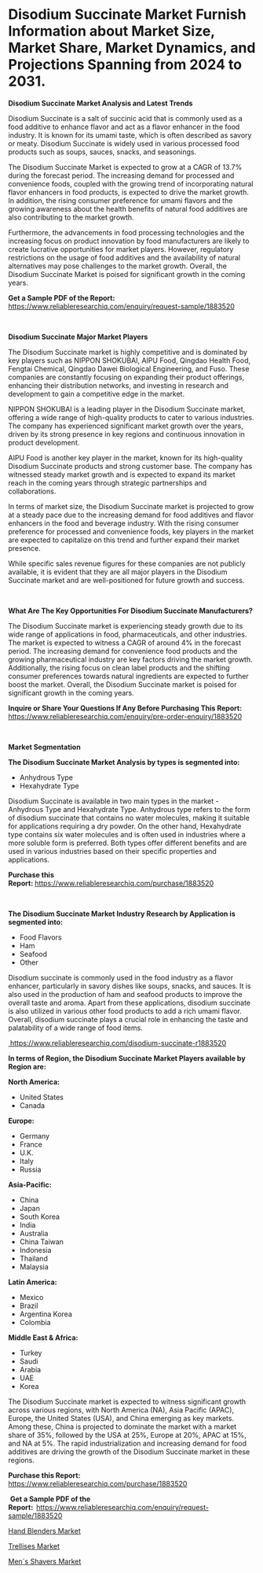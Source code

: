 <p><h1>Disodium Succinate Market Furnish Information about Market Size, Market Share, Market Dynamics, and Projections Spanning from 2024 to 2031.</h1></p><p><strong>Disodium Succinate Market Analysis and Latest Trends</strong></p>
<p><p>Disodium Succinate is a salt of succinic acid that is commonly used as a food additive to enhance flavor and act as a flavor enhancer in the food industry. It is known for its umami taste, which is often described as savory or meaty. Disodium Succinate is widely used in various processed food products such as soups, sauces, snacks, and seasonings.</p><p>The Disodium Succinate Market is expected to grow at a CAGR of 13.7% during the forecast period. The increasing demand for processed and convenience foods, coupled with the growing trend of incorporating natural flavor enhancers in food products, is expected to drive the market growth. In addition, the rising consumer preference for umami flavors and the growing awareness about the health benefits of natural food additives are also contributing to the market growth.</p><p>Furthermore, the advancements in food processing technologies and the increasing focus on product innovation by food manufacturers are likely to create lucrative opportunities for market players. However, regulatory restrictions on the usage of food additives and the availability of natural alternatives may pose challenges to the market growth. Overall, the Disodium Succinate Market is poised for significant growth in the coming years.</p></p>
<p><strong>Get a Sample PDF of the Report:&nbsp;</strong> <a href="https://www.reliableresearchiq.com/enquiry/request-sample/1883520">https://www.reliableresearchiq.com/enquiry/request-sample/1883520</a></p>
<p>&nbsp;</p>
<p><strong>Disodium Succinate Major Market Players</strong></p>
<p><p>The Disodium Succinate market is highly competitive and is dominated by key players such as NIPPON SHOKUBAI, AIPU Food, Qingdao Health Food, Fengtai Chemical, Qingdao Dawei Biological Engineering, and Fuso. These companies are constantly focusing on expanding their product offerings, enhancing their distribution networks, and investing in research and development to gain a competitive edge in the market.</p><p>NIPPON SHOKUBAI is a leading player in the Disodium Succinate market, offering a wide range of high-quality products to cater to various industries. The company has experienced significant market growth over the years, driven by its strong presence in key regions and continuous innovation in product development.</p><p>AIPU Food is another key player in the market, known for its high-quality Disodium Succinate products and strong customer base. The company has witnessed steady market growth and is expected to expand its market reach in the coming years through strategic partnerships and collaborations.</p><p>In terms of market size, the Disodium Succinate market is projected to grow at a steady pace due to the increasing demand for food additives and flavor enhancers in the food and beverage industry. With the rising consumer preference for processed and convenience foods, key players in the market are expected to capitalize on this trend and further expand their market presence.</p><p>While specific sales revenue figures for these companies are not publicly available, it is evident that they are all major players in the Disodium Succinate market and are well-positioned for future growth and success.</p></p>
<p>&nbsp;</p>
<p><strong>What Are The Key Opportunities For Disodium Succinate Manufacturers?</strong></p>
<p><p>The Disodium Succinate market is experiencing steady growth due to its wide range of applications in food, pharmaceuticals, and other industries. The market is expected to witness a CAGR of around 4% in the forecast period. The increasing demand for convenience food products and the growing pharmaceutical industry are key factors driving the market growth. Additionally, the rising focus on clean label products and the shifting consumer preferences towards natural ingredients are expected to further boost the market. Overall, the Disodium Succinate market is poised for significant growth in the coming years.</p></p>
<p><strong>Inquire or Share Your Questions If Any Before Purchasing This Report:</strong> <a href="https://www.reliableresearchiq.com/enquiry/pre-order-enquiry/1883520">https://www.reliableresearchiq.com/enquiry/pre-order-enquiry/1883520</a></p>
<p>&nbsp;</p>
<p><strong>Market Segmentation</strong></p>
<p><strong>The Disodium Succinate Market Analysis by types is segmented into:</strong></p>
<p><ul><li>Anhydrous Type</li><li>Hexahydrate Type</li></ul></p>
<p><p>Disodium Succinate is available in two main types in the market - Anhydrous Type and Hexahydrate Type. Anhydrous type refers to the form of disodium succinate that contains no water molecules, making it suitable for applications requiring a dry powder. On the other hand, Hexahydrate type contains six water molecules and is often used in industries where a more soluble form is preferred. Both types offer different benefits and are used in various industries based on their specific properties and applications.</p></p>
<p><strong>Purchase this Report:&nbsp;</strong><a href="https://www.reliableresearchiq.com/purchase/1883520">https://www.reliableresearchiq.com/purchase/1883520</a></p>
<p>&nbsp;</p>
<p><strong>The Disodium Succinate Market Industry Research by Application is segmented into:</strong></p>
<p><ul><li>Food Flavors</li><li>Ham</li><li>Seafood</li><li>Other</li></ul></p>
<p><p>Disodium succinate is commonly used in the food industry as a flavor enhancer, particularly in savory dishes like soups, snacks, and sauces. It is also used in the production of ham and seafood products to improve the overall taste and aroma. Apart from these applications, disodium succinate is also utilized in various other food products to add a rich umami flavor. Overall, disodium succinate plays a crucial role in enhancing the taste and palatability of a wide range of food items.</p></p>
<p><a href="https://www.reliableresearchiq.com/disodium-succinate-r1883520">&nbsp;https://www.reliableresearchiq.com/disodium-succinate-r1883520</a></p>
<p><strong>In terms of Region, the Disodium Succinate Market Players available by Region are:</strong></p>
<p>
    <p> <strong> North America: </strong>
        <ul>
            <li>United States</li>
            <li>Canada</li>
        </ul>
        </p> 
    <p> <strong> Europe: </strong>
        <ul>
            <li>Germany</li>
            <li>France</li>
            <li>U.K.</li>
            <li>Italy</li>
            <li>Russia</li>
        </ul>
        </p> 
    <p> <strong> Asia-Pacific: </strong>
        <ul>
            <li>China</li>
            <li>Japan</li>
            <li>South Korea</li>
            <li>India</li>
            <li>Australia</li>
            <li>China Taiwan</li>
            <li>Indonesia</li>
            <li>Thailand</li>
            <li>Malaysia</li>
        </ul>
        </p> 
    <p> <strong> Latin America: </strong>
        <ul>
            <li>Mexico</li>
            <li>Brazil</li>
            <li>Argentina Korea</li>
            <li>Colombia</li>
        </ul>
        </p> 
    <p> <strong> Middle East & Africa: </strong>
        <ul>
            <li>Turkey</li>
            <li>Saudi</li>
            <li>Arabia</li>
            <li>UAE</li>
            <li>Korea</li>
        </ul>
    </p>
    </p>
<p><p>The Disodium Succinate market is expected to witness significant growth across various regions, with North America (NA), Asia Pacific (APAC), Europe, the United States (USA), and China emerging as key markets. Among these, China is projected to dominate the market with a market share of 35%, followed by the USA at 25%, Europe at 20%, APAC at 15%, and NA at 5%. The rapid industrialization and increasing demand for food additives are driving the growth of the Disodium Succinate market in these regions.</p></p>
<p><strong>Purchase this Report: </strong><a href="https://www.reliableresearchiq.com/purchase/1883520">https://www.reliableresearchiq.com/purchase/1883520</a></p>
<p>&nbsp;<strong>Get a Sample PDF of the Report:&nbsp;&nbsp;</strong><a href="https://www.reliableresearchiq.com/enquiry/request-sample/1883520">https://www.reliableresearchiq.com/enquiry/request-sample/1883520</a></p>
<p><strong></strong></p>
<p><p><a href="https://github.com/Bryanturray6576/Market-Research-Report-List-1/blob/main/hand-blenders-market.md">Hand Blenders Market</a></p><p><a href="https://view.publitas.com/reportprime-1/trellises-market-size-growth-and-industry-analysis-by-market-segmentation-and-regional-insights-and-forecast-to-2031/">Trellises Market</a></p><p><a href="https://github.com/amandajanedonnelly/Market-Research-Report-List-1/blob/main/mens-shavers-market.md">Men`s Shavers Market</a></p></p>